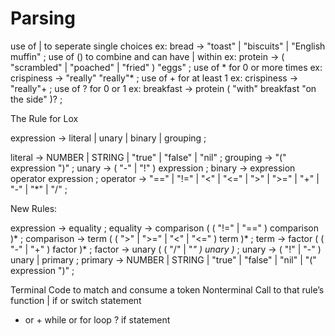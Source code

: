 # Parsing

use of | to seperate single choices
  ex: bread → "toast" | "biscuits" | "English muffin" ;
use of () to combine and can have | within
  ex: protein → ( "scrambled" | "poached" | "fried" ) "eggs" ;
use of * for 0 or more times
  ex: crispiness → "really" "really"* ;
use of + for at least 1
  ex: crispiness → "really"+ ;
use of ? for 0 or 1
  ex: breakfast → protein ( "with" breakfast "on the side" )? ;


The Rule for Lox

expression     → literal
               | unary
               | binary
               | grouping ;

literal        → NUMBER | STRING | "true" | "false" | "nil" ;
grouping       → "(" expression ")" ;
unary          → ( "-" | "!" ) expression ;
binary         → expression operator expression ;
operator       → "==" | "!=" | "<" | "<=" | ">" | ">="
               | "+"  | "-"  | "*" | "/" ;

New Rules:

expression     → equality ;
equality       → comparison ( ( "!=" | "==" ) comparison )* ;
comparison     → term ( ( ">" | ">=" | "<" | "<=" ) term )* ;
term           → factor ( ( "-" | "+" ) factor )* ;
factor         → unary ( ( "/" | "*" ) unary )* ;
unary          → ( "!" | "-" ) unary
               | primary ;
primary        → NUMBER | STRING | "true" | "false" | "nil"
               | "(" expression ")" ;



Terminal	    Code to match and consume a token
Nonterminal	  Call to that rule’s function
|	            if or switch statement
* or +	      while or for loop
?	            if statement

